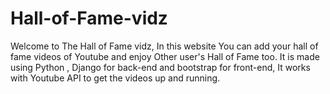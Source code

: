 # Hall-of-Fame-vidz
Welcome to The Hall of Fame vidz, In this website You can add your hall of fame videos of Youtube and enjoy Other user's Hall of Fame too.
It is made using Python , Django for back-end and bootstrap for front-end, It works with Youtube API to get the videos up and running.


